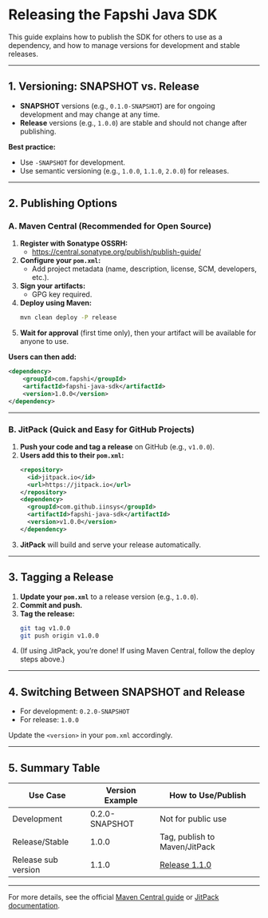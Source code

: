 # Releasing the Fapshi Java SDK

This guide explains how to publish the SDK for others to use as a dependency, and how to manage versions for development and stable releases.

---

## 1. Versioning: SNAPSHOT vs. Release

- **SNAPSHOT** versions (e.g., `0.1.0-SNAPSHOT`) are for ongoing development and may change at any time.
- **Release** versions (e.g., `1.0.0`) are stable and should not change after publishing.

**Best practice:**
- Use `-SNAPSHOT` for development.
- Use semantic versioning (e.g., `1.0.0`, `1.1.0`, `2.0.0`) for releases.

---

## 2. Publishing Options

### A. Maven Central (Recommended for Open Source)

1. **Register with Sonatype OSSRH:**
   - https://central.sonatype.org/publish/publish-guide/
2. **Configure your `pom.xml`:**
   - Add project metadata (name, description, license, SCM, developers, etc.).
3. **Sign your artifacts:**
   - GPG key required.
4. **Deploy using Maven:**
   ```sh
   mvn clean deploy -P release
   ```
5. **Wait for approval** (first time only), then your artifact will be available for anyone to use.

**Users can then add:**
```xml
<dependency>
    <groupId>com.fapshi</groupId>
    <artifactId>fapshi-java-sdk</artifactId>
    <version>1.0.0</version>
</dependency>
```

---

### B. JitPack (Quick and Easy for GitHub Projects)

1. **Push your code and tag a release** on GitHub (e.g., `v1.0.0`).
2. **Users add this to their `pom.xml`:**
   ```xml
   <repository>
     <id>jitpack.io</id>
     <url>https://jitpack.io</url>
   </repository>
   <dependency>
     <groupId>com.github.iinsys</groupId>
     <artifactId>fapshi-java-sdk</artifactId>
     <version>v1.0.0</version>
   </dependency>
   ```
3. **JitPack** will build and serve your release automatically.

---

## 3. Tagging a Release

1. **Update your `pom.xml`** to a release version (e.g., `1.0.0`).
2. **Commit and push.**
3. **Tag the release:**
   ```sh
   git tag v1.0.0
   git push origin v1.0.0
   ```
4. (If using JitPack, you’re done! If using Maven Central, follow the deploy steps above.)

---

## 4. Switching Between SNAPSHOT and Release

- For development:  `0.2.0-SNAPSHOT`
- For release:      `1.0.0`

Update the `<version>` in your `pom.xml` accordingly.

---

## 5. Summary Table

| Use Case         | Version Example   | How to Use/Publish                                     |
|------------------|------------------|--------------------------------------------------------|
| Development      | 0.2.0-SNAPSHOT   | Not for public use                                     |
| Release/Stable   | 1.0.0            | Tag, publish to Maven/JitPack                          |
  |Release sub version | 1.1.0        | [Release 1.1.0](./docs/release-notes/release-1-1-0.md) |

---

For more details, see the official [Maven Central guide](https://central.sonatype.org/publish/publish-guide/) or [JitPack documentation](https://jitpack.io/docs/). 